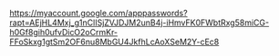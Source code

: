 https://myaccount.google.com/apppasswords?rapt=AEjHL4Mxj_g1nClISjZVJDJM2unB4j-iHmvFK0FWbtRxg58miCG-h0Gf8gih0ufvDicO2oCrmKr-FFoSkxg1gtSm2OF6nu8MbGU4JkfhLcAoXSeM2Y-cEc8
